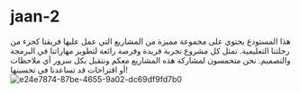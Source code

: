 # jaan-2
هذا المستودع يحتوي على مجموعة مميزة من المشاريع التي عمل عليها فريقنا كجزء من رحلتنا التعليمية. تمثل كل مشروع تجربة فريدة وفرصة رائعة لتطوير مهاراتنا في البرمجة والتصميم. نحن متحمسون لمشاركة هذه المشاريع معكم ونتقبل بكل سرور أي ملاحظات أو اقتراحات قد تساعدنا في تحسينها!
![e24e7874-87be-4655-9a02-dc69df9fd7b0](https://github.com/user-attachments/assets/dcdd568a-4008-4fbe-a4f7-97464c6b9f72)

